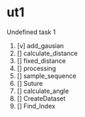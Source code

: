 # ut1
Undefined task 1

1. [v] add_gausian
2. [] calculate_distance
3. [] fixed_distance
4. [] processing
5. [] sample_sequence
6. [] Suture
7. [] calculate_angle
8. [] CreateDataset
9. [] Find_Index
